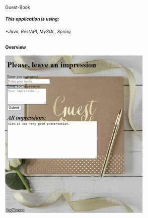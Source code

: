  Guest-Book 

##### This application is using: #####
###### *Java, RestAPI, MySQL, Spring ######

####  Overview  #####
![Alt Text](https://github.com/aleksandramarjanovic/Guest-Book/blob/master/slide.gif)

